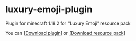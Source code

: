 # luxury-emoji-plugin
Plugin for minecraft 1.18.2 for "Luxury Emoji" resource pack

You can
[[Download plugin]](https://github.com/TeaCondemns/luxury-emoji-plugin/raw/main/luxury-emoji-plugin-1.18.2.jar)
or
[[Download resource pack]](https://github.com/TeaCondemns/luxury-emoji/raw/main/luxury-emoji-1.19.zip)
